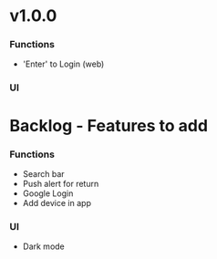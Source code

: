 # v1.0.0
### Functions
- 'Enter' to Login (web)

### UI



# Backlog - Features to add

### Functions
- Search bar
- Push alert for return
- Google Login
- Add device in app

### UI
- Dark mode
